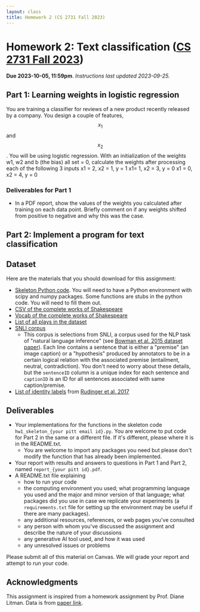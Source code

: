```yaml
---
layout: class
title: Homework 2 (CS 2731 Fall 2023)
---
```


# Homework 2: Text classification ([CS 2731 Fall 2023](https://michaelmilleryoder.github.io/cs2731_fall2023/))
**Due 2023-10-05, 11:59pm**. *Instructions last updated 2023-09-25.*


## Part 1: Learning weights in logistic regression
You are training a classifier for reviews of a new product recently released by a company. You design a couple of features, $$x_1$$ and $$x_2$$. You will be using logistic regression.
With an initialization of the weights w1, w2 and b (the bias) all set = 0, calculate the weights after processing each of the following 3 inputs
x1 = 2, x2 = 1, y = 1
x1= 1, x2 = 3, y = 0
x1 = 0, x2 = 4, y = 0

### Deliverables for Part 1
* In a PDF report, show the values of the weights you calculated after training on each data point. 
Briefly comment on if any weights shifted from positive to negative and why this was the case.

## Part 2: Implement a program for text classification

## Dataset
Here are the materials that you should download for this assignment:

* [Skeleton Python code](hw1/skeleton.py). You will need to have a Python environment with scipy and numpy packages. Some functions are stubs in the python code. You will need to fill them out.
* [CSV of the complete works of Shakespeare](hw1/shakespeare_plays.csv)
* [Vocab of the complete works of Shakespeare](hw1/vocab.txt)
* [List of all plays in the dataset](hw1/play_names.txt)
* [SNLI corpus](hw1/snli.csv)
	* This corpus is selections from SNLI, a corpus used for the NLP task of "natural language inference" (see [Bowman et al. 2015 dataset paper](https://aclanthology.org/D15-1075/)). Each line contains a sentence that is either a "premise" (an image caption) or a "hypothesis" produced by annotators to be in a certain logical relation with the associated premise (entailment, neutral, contradiction). You don't need to worry about these details, but the `sentenceID` column is a unique index for each sentence and `captionID` is an ID for all sentences associated with same caption/premise.
* [List of identity labels](hw1/identity_labels.txt) from [Rudinger et al. 2017](https://aclanthology.org/W17-1609/)


## Deliverables
* Your implementations for the functions in the skeleton code `hw1_skeleton_{your pitt email id}.py`. You are welcome to put code for Part 2 in the same or a different file. If it's different, please where it is in the README.txt.
	* You are welcome to import any packages you need but please don't modify the function that has already been implemented. 
* Your report with results and answers to questions in Part 1 and Part 2, named `report_{your pitt id}.pdf`. 
* A README.txt file explaining
	* how to run your code
	* the computing environment you used; what programming language you used and the major and minor version of that language; what packages did you use in case we replicate your experiments (a `requirements.txt` file for setting up the environment may be useful if there are many packages).
	* any additional resources, references, or web pages you've consulted
	* any person with whom you've discussed the assignment and describe the nature of your discussions
	* any generative AI tool used, and how it was used
	* any unresolved issues or problems

Please submit all of this material on Canvas. We will grade your report and attempt to run your code.

## Acknowledgments
This assignment is inspired from a homework assignment by Prof. Diane Litman. Data is from [paper link]().
